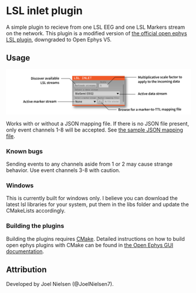 # LSL inlet plugin 
A simple plugin to recieve from one LSL EEG and one LSL Markers stream on the network. This plugin is a modified version of [the official open ephys LSL plugin](https://github.com/open-ephys-plugins/lab-streaming-layer-io), downgraded to Open Ephys V5. 

## Usage
![LSL Inlet image](./Resources/lsl-overview.png)

Works with or without a JSON mapping file. If there is no JSON file present, only event channels 1-8 will be accepted. See [the sample JSON mapping file](./Resources/event-map.json).

### Known bugs
Sending events to any channels aside from 1 or 2 may cause strange behavior. Use event channels 3-8 with caution.

### Windows
This is currently built for windows only. I believe you can download the latest lsl libraries for your system, put them in the libs folder and update the CMakeLists accordingly. 

### Building the plugins
Building the plugins requires [CMake](https://cmake.org/). Detailed instructions on how to build open ephys plugins with CMake can be found in [the Open Ephys GUI documentation](https://open-ephys.github.io/gui-docs/Developer-Guide/Compiling-plugins.html).

## Attribution
Developed by Joel Nielsen (@JoelNielsen7).
